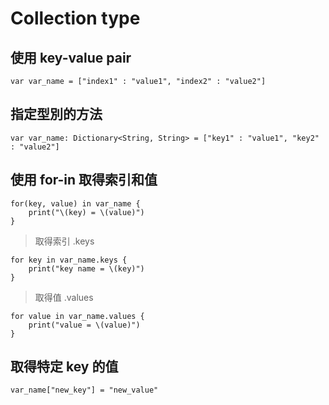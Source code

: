 # Collection type

## 使用 key-value pair

	var var_name = ["index1" : "value1", "index2" : "value2"]
	
## 指定型別的方法

	var var_name: Dictionary<String, String> = ["key1" : "value1", "key2" : "value2"]
	
## 使用 for-in 取得索引和值

	for(key, value) in var_name {
		print("\(key) = \(value)")
	}
	
> 取得索引 .keys

	for key in var_name.keys {
		print("key name = \(key)")
	}
	
> 取得值 .values	

	for value in var_name.values {
		print("value = \(value)")
	}
	
## 取得特定 key 的值

	var_name["new_key"] = "new_value"